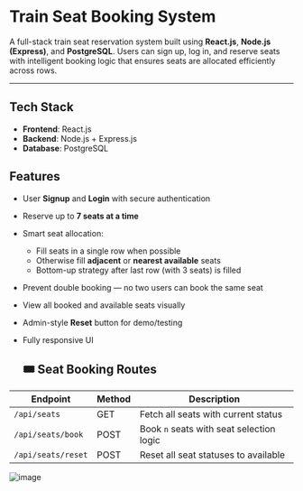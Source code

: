 # Train Seat Booking System

A full-stack train seat reservation system built using **React.js**, **Node.js (Express)**, and **PostgreSQL**. Users can sign up, log in, and reserve seats with intelligent booking logic that ensures seats are allocated efficiently across rows.

---

## Tech Stack

- **Frontend**: React.js  
- **Backend**: Node.js + Express.js  
- **Database**: PostgreSQL  

##  Features

- User **Signup** and **Login** with secure authentication
- Reserve up to **7 seats at a time**
- Smart seat allocation:
  - Fill seats in a single row when possible
  - Otherwise fill **adjacent** or **nearest available** seats
  - Bottom-up strategy after last row (with 3 seats) is filled
- Prevent double booking — no two users can book the same seat
- View all booked and available seats visually
- Admin-style **Reset** button for demo/testing
- Fully responsive UI

  ## 🎟️ Seat Booking Routes

| Endpoint             | Method | Description                              |
|----------------------|--------|------------------------------------------|
| `/api/seats`         | GET    | Fetch all seats with current status      |
| `/api/seats/book`    | POST   | Book `n` seats with seat selection logic |
| `/api/seats/reset`   | POST   | Reset all seat statuses to available     |


![image](https://github.com/user-attachments/assets/7f7354b1-5d40-4a1f-82d8-5e34ed239d15)
